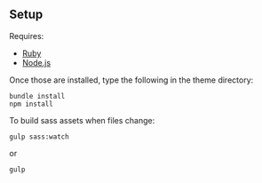 ## Setup

Requires:   
- [Ruby](https://www.ruby-lang.org/en/downloads/)  
- [Node.js](https://nodejs.org/en/download/)  

Once those are installed, type the following in the theme directory:

```
bundle install
npm install
```

To build sass assets when files change:

```
gulp sass:watch
```
or  
```
gulp
```
